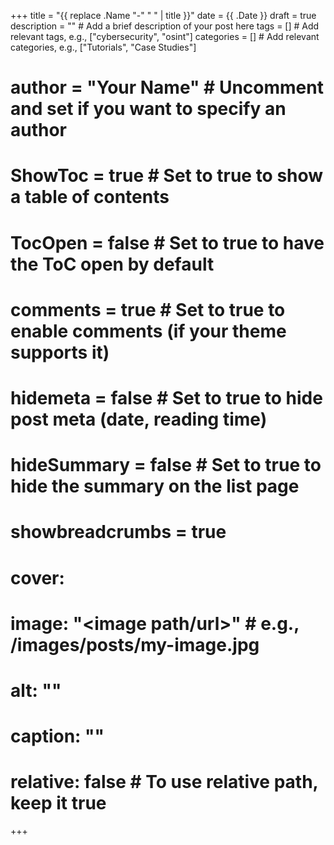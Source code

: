 +++
title = "{{ replace .Name "-" " " | title }}"
date = {{ .Date }}
draft = true
description = "" # Add a brief description of your post here
tags = [] # Add relevant tags, e.g., ["cybersecurity", "osint"]
categories = [] # Add relevant categories, e.g., ["Tutorials", "Case Studies"]
# author = "Your Name" # Uncomment and set if you want to specify an author
# ShowToc = true # Set to true to show a table of contents
# TocOpen = false # Set to true to have the ToC open by default
# comments = true # Set to true to enable comments (if your theme supports it)
# hidemeta = false # Set to true to hide post meta (date, reading time)
# hideSummary = false # Set to true to hide the summary on the list page
# showbreadcrumbs = true
# cover:
#     image: "<image path/url>" # e.g., /images/posts/my-image.jpg
#     alt: "<alt text>"
#     caption: "<text>"
#     relative: false # To use relative path, keep it true
+++

<!-- Your post content starts here -->
